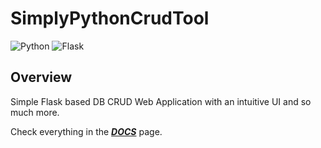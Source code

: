 # SimplyPythonCrudTool

![Python](https://img.shields.io/badge/language-Python-brightgreen.svg)
![Flask](https://img.shields.io/badge/framework-Flask-brightgreen.svg)


## Overview

Simple Flask based DB CRUD Web Application with an intuitive UI and so much more.

Check everything in the ***[DOCS](https://sankamuk.github.io/SimplyPythonCrudTool/)*** page.







